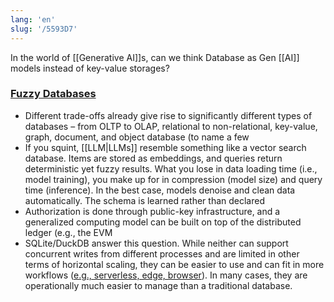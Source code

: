 ```yaml
---
lang: 'en'
slug: '/5593D7'
---
```


In the world of [[Generative AI]]s, can we think Database as Gen [[AI]] models instead of key-value storages?

### [Fuzzy Databases](https://matt-rickard.ghost.io/fuzzy-databases/)

- Different trade-offs already give rise to significantly different types of databases – from OLTP to OLAP, relational to non-relational, key-value, graph, document, and object database (to name a few
- If you squint, [[LLM|LLMs]] resemble something like a vector search database. Items are stored as embeddings, and queries return deterministic yet fuzzy results. What you lose in data loading time (i.e., model training), you make up for in compression (model size) and query time (inference). In the best case, models denoise and clean data automatically. The schema is learned rather than declared
- Authorization is done through public-key infrastructure, and a generalized computing model can be built on top of the distributed ledger (e.g., the EVM
- SQLite/DuckDB answer this question. While neither can support concurrent writes from different processes and are limited in other terms of horizontal scaling, they can be easier to use and can fit in more workflows ([e.g., serverless, edge, browser](https://matt-rickard.com/sqlite-renaissance)). In many cases, they are operationally much easier to manage than a traditional database.
